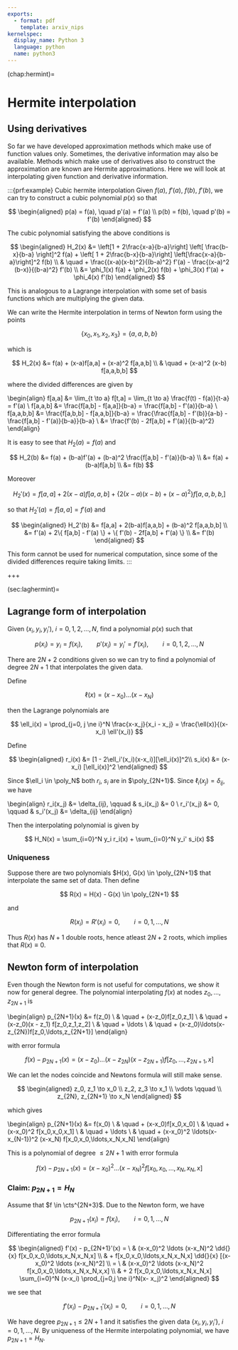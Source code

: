 ```yaml
---
exports:
  - format: pdf
    template: arxiv_nips
kernelspec:
  display_name: Python 3
  language: python
  name: python3
---
```


(chap:hermint)=
# Hermite interpolation

## Using derivatives

So far we have developed approximation methods which make use of function values only. Sometimes, the derivative information may also be available. Methods which make use of derivatives also to construct the approximation are known are Hermite approximations. Here we will look at interpolating given function and derivative information.

:::{prf:example} Cubic hermite interpolation
Given $f(a)$, $f'(a)$, $f(b)$, $f'(b)$, we can try to construct a cubic polynomial $p(x)$ so that 

$$
\begin{aligned}
p(a) = f(a), \quad p'(a) = f'(a) \\
p(b) = f(b), \quad p'(b) = f'(b)
\end{aligned}
$$ 

The cubic polynomial satisfying the above conditions is

$$
\begin{aligned}
H_2(x) &= \left[1 + 2\frac{x-a}{b-a}\right] \left[ \frac{b-x}{b-a} \right]^2 f(a) +  \left[ 1 + 2\frac{b-x}{b-a}\right] \left[\frac{x-a}{b-a}\right]^2 f(b) \\
& \quad +  \frac{(x-a)(x-b)^2}{(b-a)^2} f'(a) - \frac{(x-a)^2 (b-x)}{(b-a)^2} f'(b) \\
&= \phi_1(x) f(a) + \phi_2(x) f(b) + \phi_3(x) f'(a) + \phi_4(x) f'(b)
\end{aligned}
$$ 

This is analogous to a Lagrange interpolation with some set of basis functions which are multiplying the given data.

We can write the Hermite interpolation in terms of Newton form using the points

$$
\{x_0, x_1, x_2, x_3 \} = \{a, a, b, b\}
$$

which is

$$
H_2(x) &= f(a) + (x-a)f[a,a] + (x-a)^2 f[a,a,b] \\
& \quad + (x-a)^2 (x-b) f[a,a,b,b]
$$

where the divided differences are given by

\begin{align}
f[a,a] &= \lim_{t \to a} f[t,a] = \lim_{t \to a} \frac{f(t) - f(a)}{t-a} = f'(a) \\
f[a,a,b] &= \frac{f[a,b] - f[a,a]}{b-a} = \frac{f[a,b] - f'(a)}{b-a} \\
f[a,a,b,b] &= \frac{f[a,b,b] - f[a,a,b]}{b-a} = \frac{\frac{f[a,b] - f'(b)}{a-b} - \frac{f[a,b] - f'(a)}{b-a}}{b-a} \\
&= \frac{f'(b) - 2f[a,b] + f'(a)}{(b-a)^2}
\end{align}

It is easy to see that $H_2(a) = f(a)$ and

$$
H_2(b) &= f(a) + (b-a)f'(a) + (b-a)^2 \frac{f[a,b] - f'(a)}{b-a} \\
&= f(a) + (b-a)f[a,b] \\
&= f(b)
$$

Moreover

$$
H_2'(x) = f[a,a] + 2(x-a)f[a,a,b] + \{ 2(x-a)(x-b) + (x-a)^2 \} f[a,a,b,b,]
$$

so that $H_2'(a)  = f[a,a] = f'(a)$ and 

$$
\begin{aligned}
H_2'(b) &= f[a,a] + 2(b-a)f[a,a,b] + (b-a)^2 f[a,a,b,b] \\
&= f'(a) + 2\{ f[a,b] - f'(a) \} + \{ f'(b) - 2f[a,b] + f'(a) \} \\
&= f'(b)
\end{aligned}
$$

This form cannot be used for numerical computation, since some of the divided differences require taking limits.
:::

+++

(sec:laghermint)=
## Lagrange form of interpolation

Given $(x_i,y_i,y_i')$, $i=0,1,2,\ldots,N$, find a polynomial $p(x)$
such that

$$
p(x_i) = y_i = f(x_i), \qquad p'(x_i) = y_i' = f'(x_i), \qquad i=0,1,2,\ldots,N
$$

There are $2N+2$ conditions given so we can try to find a polynomial of
degree $2N+1$ that interpolates the given data. 

Define

$$
\ell(x) = (x-x_0)\ldots(x-x_N)
$$ 

then the Lagrange polynomials are

$$
\ell_i(x) = \prod_{j=0, j \ne i}^N \frac{x-x_j}{x_i - x_j} = \frac{\ell(x)}{(x-x_i) \ell'(x_i)}
$$ 

Define 

$$
\begin{aligned}
r_i(x) &= [1 - 2\ell_i'(x_i)(x-x_i)][\ell_i(x)]^2\\
s_i(x) &= (x-x_i) [\ell_i(x)]^2
\end{aligned}
$$ 

Since $\ell_i \in \poly_N$ both $r_i$, $s_i$ are in $\poly_{2N+1}$. Since $\ell_i(x_j) = \delta_{ij}$, we have 

\begin{align}
r_i(x_j)  &= \delta_{ij}, \qquad & s_i(x_j) &= 0 \\
r_i'(x_j) &= 0, \qquad & s_i'(x_j) &= \delta_{ij}
\end{align}

Then the interpolating polynomial is given by

$$
H_N(x) = \sum_{i=0}^N y_i r_i(x) + \sum_{i=0}^N y_i' s_i(x)
$$

### Uniqueness

Suppose there are two polynomials $H(x), G(x) \in \poly_{2N+1}$ that interpolate the same set of data. Then define

$$
R(x) = H(x) - G(x) \in \poly_{2N+1}
$$ 

and

$$
R(x_i) = R'(x_i) = 0, \qquad i=0,1,\ldots,N
$$ 

Thus $R(x)$ has $N+1$ double roots, hence atleast $2N+2$ roots, which implies that $R(x) \equiv 0$.

## Newton form of interpolation

Even though the Newton form is not useful for computations, we show it now for general degree. The polynomial interpolating $f(x)$ at nodes $z_0,\ldots,z_{2N+1}$ is

\begin{align}
p_{2N+1}(x) &= f(z_0) \\
& \quad + (x-z_0)f[z_0,z_1] \\
& \quad + (x-z_0)(x - z_1) f[z_0,z_1,z_2] \\
& \quad + \ldots \\
& \quad + (x-z_0)\ldots(x- z_{2N})f[z_0,\ldots,z_{2N+1}]
\end{align}

with error formula

$$
f(x) - p_{2N+1}(x) = (x-z_0)\ldots(x-z_{2N})(x-z_{2N+1})f[z_0,\ldots,z_{2N+1},x]
$$

We can let the nodes coincide and Newtons formula will still make sense.

$$
\begin{aligned}
z_0, z_1 \to x_0 \\
z_2, z_3 \to x_1 \\
\vdots \qquad \\
z_{2N}, z_{2N+1} \to x_N
\end{aligned}
$$ 

which gives 

\begin{align}
p_{2N+1}(x) &= f(x_0) \\
& \quad + (x-x_0)f[x_0,x_0] \\
& \quad + (x-x_0)^2 f[x_0,x_0,x_1] \\
& \quad + \ldots \\
& \quad + (x-x_0)^2 \ldots(x-x_{N-1})^2 (x-x_N) f[x_0,x_0,\ldots,x_N,x_N]
\end{align}

This is a polynomial of degree $\le 2N+1$ with error
formula

$$
f(x) - p_{2N+1}(x) = (x-x_0)^2 \ldots (x-x_N)^2 f[x_0,x_0,\ldots,x_N,x_N,x]
$$

### Claim: $p_{2N+1} = H_N$

Assume that $f \in \cts^{2N+3}$. Due to the Newton form, we have

$$
p_{2N+1}(x_i) = f(x_i), \qquad i=0,1,\ldots,N
$$ 

Differentiating the
error formula 

$$
\begin{aligned}
f'(x) - p_{2N+1}'(x) = \ & (x-x_0)^2 \ldots (x-x_N)^2 \dd{}{x}
f[x_0,x_0,\ldots,x_N,x_N,x] \\
& +  f[x_0,x_0,\ldots,x_N,x_N,x] \dd{}{x} [(x-x_0)^2 \ldots (x-x_N)^2] \\
= \ & (x-x_0)^2 \ldots (x-x_N)^2  f[x_0,x_0,\ldots,x_N,x_N,x,x] \\
& +  2 f[x_0,x_0,\ldots,x_N,x_N,x] \sum_{i=0}^N (x-x_i) \prod_{j=0,j \ne i}^N(x-
x_j)^2
\end{aligned}
$$ 

we see that

$$
f'(x_i) - p_{2N+1}'(x_i) = 0, \qquad i=0,1,\ldots,N
$$ 

We have degree
$p_{2N+1} \le 2N+1$ and it satisfies the given data $\{x_i,y_i,y_i'\}$,
$i=0,1,\ldots,N$. By uniqueness of the Hermite interpolating polynomial,
we have $p_{2N+1} = H_N$.
